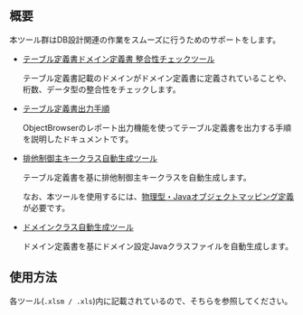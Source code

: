 概要
----

本ツール群はDB設計関連の作業をスムーズに行うためのサポートをします。

* [テーブル定義書ドメイン定義書 整合性チェックツール](テーブル定義書_ドメイン定義書_整合性チェックツール.xlsm)

    テーブル定義書記載のドメインがドメイン定義書に定義されていることや、桁数、データ型の整合性をチェックします。

* [テーブル定義書出力手順](テーブル定義書出力手順.xls)

    ObjectBrowserのレポート出力機能を使ってテーブル定義書を出力する手順を説明したドキュメントです。

* [排他制御主キークラス自動生成ツール](排他制御主キークラス自動生成ツール.xlsm)

    テーブル定義書を基に排他制御主キークラスを自動生成します。
    
    なお、本ツールを使用するには、[物理型・Javaオブジェクトマッピング定義](物理型・Javaオブジェクトマッピング定義.xls)が必要です。

* [ドメインクラス自動生成ツール](ドメインクラス作成ツール.xlsm)

    ドメイン定義書を基にドメイン設定Javaクラスファイルを自動生成します。


使用方法
----
各ツール(`.xlsm / .xls`)内に記載されているので、そちらを参照してください。
